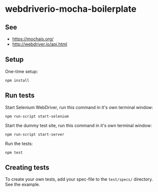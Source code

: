 # webdriverio-mocha-boilerplate

## See
- https://mochajs.org/
- http://webdriver.io/api.html

## Setup
One-time setup:
```
npm install
```

## Run tests

Start Selenium WebDriver, run this command in it's own terminal window:
```
npm run-script start-selenium
```

Start the dummy test site, run this command in it's own terminal window:
```
npm run-script start-server
```

Run the tests:
```
npm test
```

## Creating tests
To create your own tests, add your spec-file to the `test/specs/` directory. See the example.
